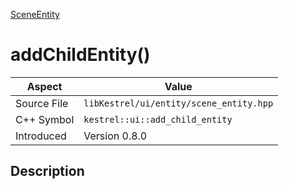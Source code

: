 [SceneEntity](index)
# addChildEntity()
| Aspect | Value |
| --- | --- |
| Source File | `libKestrel/ui/entity/scene_entity.hpp` |
| C++ Symbol | `kestrel::ui::add_child_entity` |
| Introduced | Version 0.8.0 |
## Description

